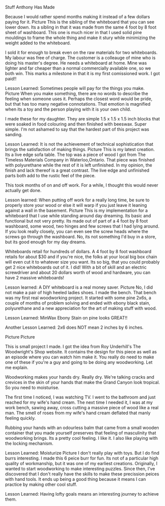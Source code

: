 Stuff Anthony Has Made
	
Because I would rather spend months making it instead of a few dollars paying for it.
Picture
This is the sibling of the whiteboard that you can see lower down.  Its a sibling in that it was made from the same 4 foot by 8 foot sheet of washboard.  This one is much nicer in that I used solid pine mouldings to frame the whole thing and make it stury while minimizing the weight added to the whiteboard.

I sold it for enough to break even on the raw materials for two whiteboards. My labour was free of charge.  The customer is a colleauge of mine who is doing his master's degree.  He needs a whiteboard at home.  Mine was lighter and far cheaper than a normal commercially available one, so we both win.  This marks a milestone in that it is my first comissioned work.  I got paid!!

Lesson Learned:  Sometimes people will pay for the things you make.
Picture
​When  you make something, there are no words to describe the feeling when someone uses it.  Perhaps the closest word would be pride, but that has too many negative connotations.  That emotion is magnified when its a toy and the person playing with it is your own child.

I made these for my daughter. They are simple 1.5 x 1.5 x 1.5 inch blocks that were soaked in food colouring and then finished with beeswax.  Super simple.  I'm not ashamed to say that the hardest part of this project was sanding.

Lesson Learned: It is not the achievement of technical sophistication that brings the satisfaction of making things.
Picture
This is my latest creation.  Its a live edge sofa table.  The top was a piece of wood I got from The Timeless Materials Company in Waterloo,Ontario.   That piece was finished with polyurethane while the rest of it is left unfinished.  In my opinion, the finish and lack thereof is a great contrast.  The live edge and unfinished parts both add to the rustic feel of the piece. 

This took months of on and off work.  For a while, I thought this would never actually get done. 

Lesson learned: When putting off work for a really long time, be sure to properly store your wood or else it will warp if you just leave it leaning against a wall in the basement. 
Picture
This is my implementation for a whiteboard that I use while standing around day dreaming.  Its basic and functional but not very pretty.  Its made out of part of a 4 foot by 8 foot washboard, some wood, two hinges and few screws that I had lying around.   If you look really closely, you can even see the screw heads where the screws go through the washboard.  No, its not something I'd buy in a store, but its good enough for my day dreams. 

Whiteboards retail for hundreds of dollars.  A 4 foot by 8 foot washboard retails for about $30 and if you're nice, the folks at your local big box chain will even cut it to whatever size you want.   Its so big, that you could probably get 2 nice whiteboards out of it.  I did!  With a bit of skill and  an electric screwdriver and about 20 dollars worth of wood and hardware, you can have 2 massive whiteboards!

Lesson learned: A DIY whiteboard is a real money saver.
Picture
No, I did not make a pair of high heeled ladies shoes.  I made the bench.  That bench was my first real woodworking project.   It started with some pine 2x6s, a couple of months of problem solving and ended with ebony black stain, polyurethane and a new appreciation for the art of making stuff with wood. 

Lesson Learned:  MinWax Ebony Stain on pine looks GREAT!!

Another Lesson Learned: 2x6 does NOT mean 2 inches by 6 inches.

Picture
Picture
	
This is small project I made.  I got the idea from Roy Underhill's  The Woodwright's Shop website.  It contains the design for this piece as well as an episode where you can watch him make it.  You really do need to make one of these if you're a guy and going to be doing any woodworking.  Let me explain. 

Woodworking makes your hands dry.  Really dry.  We're talking cracks and crevices in the skin of your hands that make the Grand Canyon look tropical.  So you need to moisturise. 

The first time I noticed, I was watching TV.  I went to the bathroom and just reached for my wife's hand cream.  The next time I needed it, I was at my work bench, sawing away, cross cutting a massive piece of wood like a real man.  The smell of roses from my wife's hand cream deflated that manly feeling quickly. 

Rubbing your hands with an odourless balm that came from a small wooden container that you made yourself preserves that feeling of masculinity that woodworking brings.  Its a pretty cool feeling.   I like it.  I also like playing with the locking mechanism.  

Lesson Learned: Moisturize
Picture
I don't really play with toys.  But I do find burrs interesting.  I made this 6 peice burr for fun.   Its not of a particular high quality of workmanship, but it was one of my earliest creations.  Originally, I wanted to start woodworking to make interesting puzzles.   Since then, I've discovered that I don't really have the skills to make these precission peices with hand tools.   It ends up being a good thing because it means I can practice by making other cool stuff.

Lesson Learned: Having lofty goals means an interesting journey to achieve them. 
